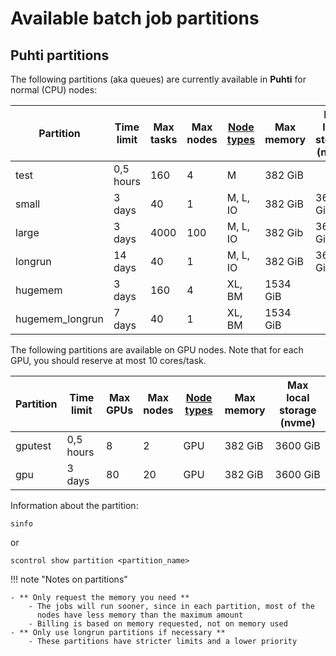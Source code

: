 # Available batch job partitions

## Puhti partitions

The following partitions (aka queues) are currently available in **Puhti** for normal (CPU) nodes:

| Partition       | Time<br>limit | Max<br>tasks | Max<br>nodes             | [Node types](../system.md)   | Max<br>memory  | Max<br>local storage (nvme) |  
|-----------------|---------------|--------------|--------------------------|------------------------------|----------|----------|
| test            | 0,5 hours     | 160          |   4                      |  M                           | 382 GiB  |          |
| small           | 3 days        | 40           |   1                      |  M, L, IO                    | 382 GiB  | 3600 GiB |
| large           | 3 days        | 4000         |   100                    |  M, L, IO                    | 382 Gib  | 3600 GiB | 
| longrun         | 14 days       | 40           |   1                      |  M, L, IO                    | 382 GiB  | 3600 GiB | 
| hugemem         | 3 days        | 160          |   4                      |  XL, BM                      | 1534 GiB |         |
| hugemem_longrun | 7 days       | 40           |   1                      |  XL, BM                      | 1534 GiB |         |


The following partitions are available on GPU nodes. Note that for each GPU, you should reserve at most 10 cores/task.

| Partition       | Time<br>limit | Max<br>GPUs | Max<br>nodes             | [Node types](../system.md)   | Max<br>memory  | Max<br>local storage (nvme) |  
|-----------------|---------------|-------------|--------------|------------------------------|----------|-------------|
| gputest         | 0,5 hours     | 8           |   2          |   GPU                        | 382 GiB  | 3600 GiB    |
| gpu             | 3 days        | 80          |   20         |   GPU                        | 382 GiB  | 3600 GiB    |


Information about the partition:

```
sinfo

```

or
```
scontrol show partition <partition_name>

```


!!! note "Notes on partitions"

    - ** Only request the memory you need **
        - The jobs will run sooner, since in each partition, most of the
          nodes have less memory than the maximum amount
        - Billing is based on memory requested, not on memory used
    - ** Only use longrun partitions if necessary **
        - These partitions have stricter limits and a lower priority
